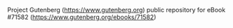 Project Gutenberg (https://www.gutenberg.org) public repository
for eBook #71582 (https://www.gutenberg.org/ebooks/71582)
